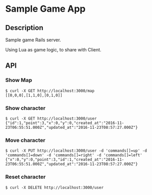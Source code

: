 Sample Game App
===

## Description

Sample game Rails server.

Using Lua as game logic, to share with Client.

## API

### Show Map

```
$ curl -X GET http://localhost:3000/map
[[0,0,0],[1,1,0],[0,1,0]]
```

### Show character

```
$ curl -X GET http://localhost:3000/user
{"id":1,"point":3,"x":0,"y":0,"created_at":"2016-11-23T06:55:51.000Z","updated_at":"2016-11-23T08:57:27.000Z"}
```

### Move character

```
$ curl -X PUT http://localhost:3000/user -d 'commands[]=up' -d 'commands[]=down' -d 'commands[]=right' -d 'commands[]=left'
{"x":0,"y":0,"point":3,"id":1,"created_at":"2016-11-23T06:55:51.000Z","updated_at":"2016-11-23T08:57:27.000Z"}
```

### Reset character

```
$ curl -X DELETE http://localhost:3000/user
```
